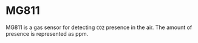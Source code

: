 # MG811

MG811 is a gas sensor for detecting `CO2` presence in the air. The amount of presence is represented as ppm.


